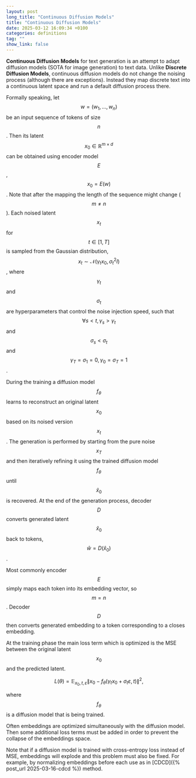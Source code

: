 ```yaml
---
layout: post
long_title: "Continuous Diffusion Models"
title: "Continuous Diffusion Models"
date: 2025-03-12 16:09:34 +0100
categories: definitions
tag: ""
show_link: false
---
```


<script type="text/javascript" async
 src="https://cdn.jsdelivr.net/npm/mathjax@3/es5/tex-mml-chtml.js">
</script>

**Continuous Diffusion Models** for text generation is an attempt to adapt diffusion models (SOTA for image generation) to text data. Unlike **Discrete Diffusion Models**, continuous diffusion models do not change the noising process (although there are exceptions). Instead they map discrete text into a continuous latent space and run a default diffusion process there.

Formally speaking, let $$w = (w_1, \dots, w_n)$$ be an input sequence of tokens of size $$n$$. Then its latent $$x_0 \in \mathbb{R}^{m \times d}$$ can be obtained using encoder model $$E$$, $$x_0 = E(w)$$. Note that after the mapping the length of the sequence might change ($$m \neq n$$). Each noised latent $$x_t$$ for $$t \in [1, T]$$ is sampled from the Gaussian distribution, $$x_t \sim \mathcal{N}(\gamma_t x_0, \sigma_t^2I)$$, where $$\gamma_t$$ and $$\sigma_t$$ are hyperparameters that control the noise injection speed, such that $$\forall s < t, \gamma_s > \gamma_t$$ and $$\sigma_s < \sigma_t$$ and $$\gamma_T = \sigma_1 = 0, \gamma_0 = \sigma_T = 1$$.

During the training a diffusion model $$f_\theta$$ learns to reconstruct an original latent $$x_0$$ based on its noised version $$x_t$$. The generation is performed by starting from the pure noise $$x_T$$ and then iteratively refining it using the trained diffusion model $$f_\theta$$ until $$\hat{x}_0$$ is recovered. At the end of the generation process, decoder $$D$$ converts generated latent $$\hat{x}_0$$ back to tokens, $$\hat{w} = D(\hat{x}_0)$$.

Most commonly encoder $$E$$ simply maps each token into its embedding vector, so $$m = n$$. Decoder $$D$$ then converts generated embedding to a token corresponding to a closes embedding.

At the training phase the main loss term which is optimized is the MSE between the original latent $$x_0$$ and the predicted latent.

$$
L(\theta) = \mathbb{E}_{x_0, t, \varepsilon} \|x_0 - f_{\theta}(\gamma_t x_0 + \sigma_t \varepsilon, t) \|^2,
$$

where $$f_\theta$$ is a diffusion model that is being trained. 

Often embeddings are optimized simultaneously with the diffusion model. Then some additional loss terms must be added in order to prevent the collapse of the embeddings space.

Note that if a diffusion model is trained with cross-entropy loss instead of MSE, embeddings will explode and this problem must also be fixed. For example, by normalizing embeddings before each use as in [CDCD]({% post_url 2025-03-16-cdcd %}) method.
